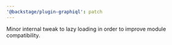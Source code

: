 ```yaml
---
'@backstage/plugin-graphiql': patch
---
```


Minor internal tweak to lazy loading in order to improve module compatibility.
